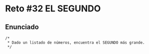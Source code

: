 # Reto #32 EL SEGUNDO

## Enunciado

```
/*
 * Dado un listado de números, encuentra el SEGUNDO más grande.
 */
```